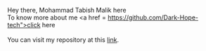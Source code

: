 Hey there, Mohammad Tabish Malik here <br>
To know more about me <a href = https://github.com/Dark-Hope-tech">click here</a> <br> <br>
You can visit my repository at this <a href = "https://github.com/Dark-Hope-tech/GoGit">link</a>.